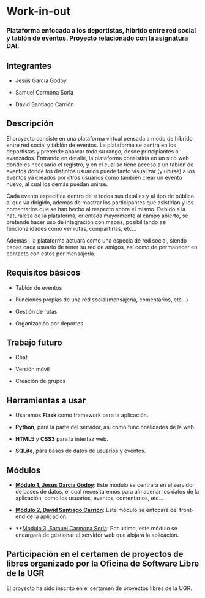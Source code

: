 # Work-in-out

### Plataforma enfocada a los deportistas, híbrido entre red social y tablón de eventos. Proyecto relacionado con la asignatura DAI.

## Integrantes

* Jesús García Godoy

* Samuel Carmona Soria

* David Santiago Carrión

## Descripción

El proyecto consiste en una plataforma virtual pensada a modo de híbrido entre red social y tablón de eventos. La plataforma se centra en los deportistas y pretende abarcar todo su rango, desde principiantes a avanzados.
Entrando en detalle, la plataforma consistiría en un sitio web donde es necesario el registro, y en el cual se tiene acceso a un tablón de eventos donde los distintos usuarios puede tanto visualizar (y unirse) a los eventos ya creados por otros usuarios como también crear un evento nuevo, al cual los demás puedan unirse.

Cada evento especifica dentro de sí todos sus detalles y al tipo de público al que va dirigido, además de mostrar los participantes que asistirían y los comentarios que se han hecho al respecto sobre el mismo.
Debido a la naturaleza de la plataforma, orientada mayormente al campo abierto, se pretende hacer uso de integración con mapas, posibilitando así funcionalidades como ver rutas, compartirlas, etc...

Además , la plataforma actuará como una especia de red social, siendo capaz cada usuario de tener su red de amigos, así como de permanecer en contacto con estos por mensajería.

## Requisitos básicos

* Tablón de eventos

* Funciones propias de una red social(mensajería, comentarios, etc...)

* Gestión de rutas

* Organización por deportes

## Trabajo futuro

- Chat

- Versión móvil

- Creación de grupos

## Herramientas a usar

* Usaremos **Flask** como framework para la aplicación.

* **Python**, para la parte del servidor, así como funcionalidades de la web.

* **HTML5** y **CSS3** para la interfaz web.

* **SQLite**, para bases de datos de usuarios y eventos.

## Módulos

* **[Módulo 1, Jesús García Godoy](https://github.com/jesmorc/Proyecto-IV-modulo1)**: Este módulo se centrará en el servidor de bases de datos, el cual necesitaremos para almacenar los datos de la aplicación, como los usuarios, eventos, comentarios, etc...

* **[Módulo 2, David Santiago Carrión](https://github.com/dscdac/Proyecto-IV-modulo2)**: Este módulo se enfocará del front-end de la aplicación.

* **[Módulo 3, Samuel Carmona Soria](https://github.com/Samuc/Proyecto-IV-modulo3): Por último, este módulo se encargará de gestionar el servidor web que alojará la aplicación.

## Participación en el certamen de proyectos de libres organizado por la Oficina de Software Libre de la UGR

El proyecto ha sido inscrito en el certamen de proyectos libres de la UGR.
